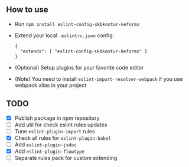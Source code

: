 ## How to use

- Run `npm install eslint-config-skbkontur-keforms`
- Extend your local `.eslintrc.json` config:

  ```
  {
    "extends": [ "eslint-config-skbkontur-keforms" ]
  }
  ```
- (Optional) Setup plugins for your favorite code editor
- (Note) You need to install `eslint-import-resolver-webpack` if you use
webpack alias in your project

## TODO

- [x] Publish package in npm repository
- [ ] Add util for check eslint rules updates
- [ ] Tune `eslint-plugin-import` rules
- [x] Check all rules for `eslint-plugin-babel`
- [ ] Add `eslint-plugin-jsdoc`
- [x] Add `eslint-plugin-flowtype`
- [ ] Separate rules pack for custom extending
